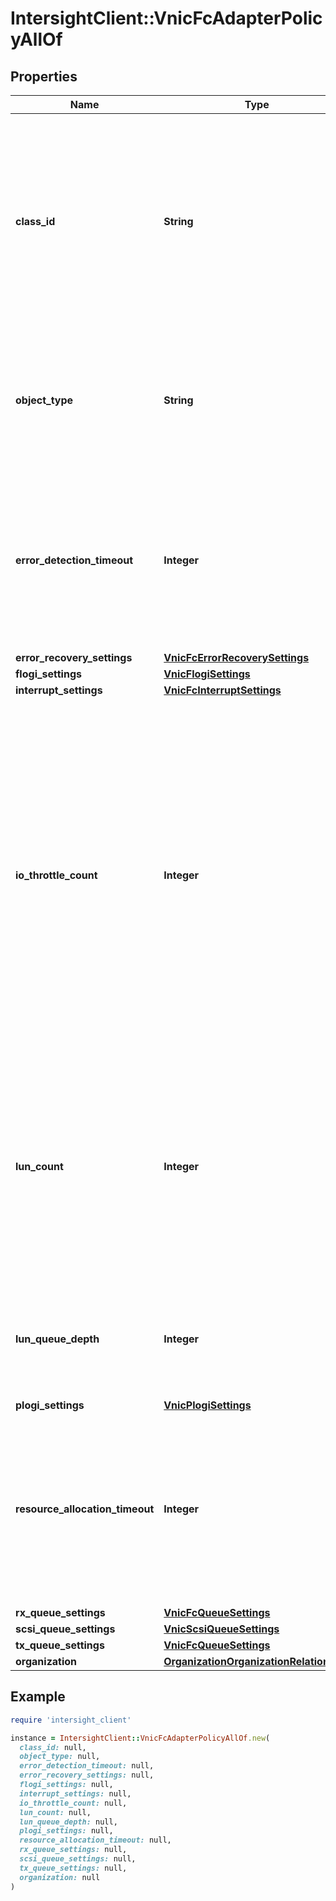 # IntersightClient::VnicFcAdapterPolicyAllOf

## Properties

| Name | Type | Description | Notes |
| ---- | ---- | ----------- | ----- |
| **class_id** | **String** | The fully-qualified name of the instantiated, concrete type. This property is used as a discriminator to identify the type of the payload when marshaling and unmarshaling data. | [default to &#39;vnic.FcAdapterPolicy&#39;] |
| **object_type** | **String** | The fully-qualified name of the instantiated, concrete type. The value should be the same as the &#39;ClassId&#39; property. | [default to &#39;vnic.FcAdapterPolicy&#39;] |
| **error_detection_timeout** | **Integer** | Error Detection Timeout, also referred to as EDTOV, is the number of milliseconds to wait before the system assumes that an error has occurred. | [optional][default to 2000] |
| **error_recovery_settings** | [**VnicFcErrorRecoverySettings**](VnicFcErrorRecoverySettings.md) |  | [optional] |
| **flogi_settings** | [**VnicFlogiSettings**](VnicFlogiSettings.md) |  | [optional] |
| **interrupt_settings** | [**VnicFcInterruptSettings**](VnicFcInterruptSettings.md) |  | [optional] |
| **io_throttle_count** | **Integer** | The maximum number of data or control I/O operations that can be pending for the virtual interface at one time. If this value is exceeded, the additional I/O operations wait in the queue until the number of pending I/O operations decreases and the additional operations can be processed. | [optional][default to 512] |
| **lun_count** | **Integer** | The maximum number of LUNs that the Fibre Channel driver will export or show. The maximum number of LUNs is usually controlled by the operating system running on the server. | [optional][default to 1024] |
| **lun_queue_depth** | **Integer** | The number of commands that the HBA can send and receive in a single transmission per LUN. | [optional][default to 20] |
| **plogi_settings** | [**VnicPlogiSettings**](VnicPlogiSettings.md) |  | [optional] |
| **resource_allocation_timeout** | **Integer** | Resource Allocation Timeout, also referred to as RATOV, is the number of milliseconds to wait before the system assumes that a resource cannot be properly allocated. | [optional][default to 10000] |
| **rx_queue_settings** | [**VnicFcQueueSettings**](VnicFcQueueSettings.md) |  | [optional] |
| **scsi_queue_settings** | [**VnicScsiQueueSettings**](VnicScsiQueueSettings.md) |  | [optional] |
| **tx_queue_settings** | [**VnicFcQueueSettings**](VnicFcQueueSettings.md) |  | [optional] |
| **organization** | [**OrganizationOrganizationRelationship**](OrganizationOrganizationRelationship.md) |  | [optional] |

## Example

```ruby
require 'intersight_client'

instance = IntersightClient::VnicFcAdapterPolicyAllOf.new(
  class_id: null,
  object_type: null,
  error_detection_timeout: null,
  error_recovery_settings: null,
  flogi_settings: null,
  interrupt_settings: null,
  io_throttle_count: null,
  lun_count: null,
  lun_queue_depth: null,
  plogi_settings: null,
  resource_allocation_timeout: null,
  rx_queue_settings: null,
  scsi_queue_settings: null,
  tx_queue_settings: null,
  organization: null
)
```

